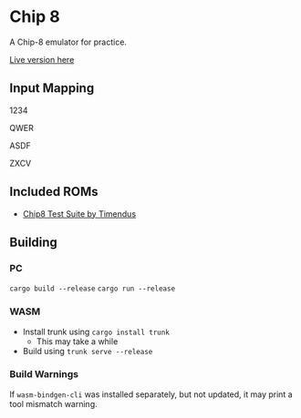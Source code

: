 # Chip 8

A Chip-8 emulator for practice.

[Live version here](https://iliags.github.io/chip8/)

## Input Mapping

1234

QWER

ASDF

ZXCV

## Included ROMs

- [Chip8 Test Suite by Timendus](https://github.com/Timendus/chip8-test-suite)

## Building

### PC

```cargo build --release```
```cargo run --release```

### WASM

- Install trunk using ```cargo install trunk```
  - This may take a while
- Build using ```trunk serve --release```

### Build Warnings

If ```wasm-bindgen-cli``` was installed separately, but not updated, it may print a tool mismatch warning.
